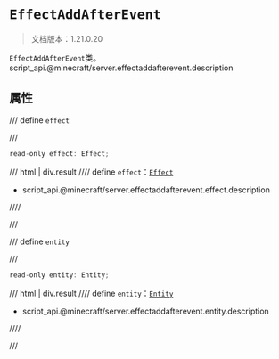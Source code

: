 # `EffectAddAfterEvent`

> 文档版本：1.21.0.20

`EffectAddAfterEvent`类。script_api.@minecraft/server.effectaddafterevent.description

## 属性

/// define
`effect`


///

```js
read-only effect: Effect;
```

/// html | div.result
//// define
`effect`：[`Effect`](./effect.md)

- script_api.@minecraft/server.effectaddafterevent.effect.description


////

///


/// define
`entity`


///

```js
read-only entity: Entity;
```

/// html | div.result
//// define
`entity`：[`Entity`](./entity.md)

- script_api.@minecraft/server.effectaddafterevent.entity.description


////

///

